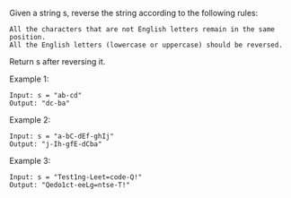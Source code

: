 Given a string s, reverse the string according to the following rules:

    All the characters that are not English letters remain in the same position.
    All the English letters (lowercase or uppercase) should be reversed.

Return s after reversing it.

Example 1:

    Input: s = "ab-cd"
    Output: "dc-ba"

Example 2:

    Input: s = "a-bC-dEf-ghIj"
    Output: "j-Ih-gfE-dCba"

Example 3:

    Input: s = "Test1ng-Leet=code-Q!"
    Output: "Qedo1ct-eeLg=ntse-T!"
